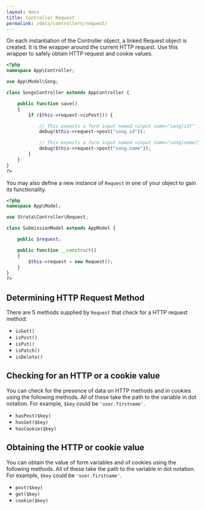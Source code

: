 ```yaml
---
layout: docs
title: Controller Request
permalink: /docs/controllers/request/
---
```


On each instantiation of the Controller object, a linked Request object is created. It is the wrapper around the current HTTP request. Use this wrapper to safely obtain HTTP request and cookie values.

~~~ php
<?php
namespace App\Controller;

use App\Model\Song;

class SongsController extends AppController {

    public function save()
    {
        if ($this->request->isPost()) {

            // This expects a form input named <input name="song[id]" ... >
            debug($this->request->post("song.id"));

            // This expects a form input named <input name="song[name]" ... >
            debug($this->request->post("song.name"));
        }
    }
}
?>
~~~

You may also define a new instance of `Request` in one of your object to gain its functionality.

~~~ php
<?php
namespace App\Model;

use Strata\Controller\Request;

class SubmissionModel extends AppModel {

    public $request;

    public function __construct()
    {
        $this->request = new Request();
    }
}
?>
~~~

## Determining HTTP Request Method

There are 5 methods supplied by `Request` that check for a HTTP request method:

* `isGet()`
* `isPost()`
* `isPut()`
* `isPatch()`
* `isDelete()`

## Checking for an HTTP or a cookie value

You can check for the presence of data on HTTP methods and in cookies using the following methods. All of these take the path to the variable in dot notation. For example, `$key` could be `'user.firstname'`.

* `hasPost($key)`
* `hasGet($key)`
* `hasCookie($key)`

## Obtaining the HTTP or cookie value

You can obtain the value of form variables and of cookies using the following methods. All of these take the path to the variable in dot notation. For example, `$key` could be `'user.firstname'`.

* `post($key)`
* `get($key)`
* `cookie($key)`
